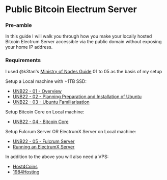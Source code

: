 # Public Bitcoin Electrum Server

### Pre-amble
In this guide I will walk you through how you make your locally hosted Bitcoin Electrum Server accessible via the public domain without exposing your home IP address.

### Requirements
I used @k3tan's [Ministry of Nodes
Guide](https://youtube.com/playlist?list=PLCRbH-IWlcW2A_kpx2XwAMgT0rcZEZ2Cg) 01 to 05 as the basis of my setup

Setup a Local machine with +1TB SSD:
- [UNB22 - 01 - Overview](https://youtu.be/9Kb7TobTNPI)
- [UNB22 - 02 - Planning Preparation and Installation of Ubuntu](https://youtu.be/siCQvYD6pro)
- [UNB22 - 03 - Ubuntu Familiarisation](https://youtu.be/YpRuP_X1D2s)

Setup Bitcoin Core on Local machine:
- [UNB22 - 04 - Bitcoin Core](https://youtu.be/fx_mLXISrfM) 

Setup Fulcrum Server OR ElectrumX Server on Local machine:
- [UNB22 - 05 - Fulcrum Server](https://youtu.be/SpQRrbJt7cg)
- [Running an ElectrumX Server](https://youtu.be/QiX0rR_o_fI)

In addition to the above you will also need a VPS:
- [Host4Coins](https://host4coins.net/)
- [1984Hosting](https://1984.hosting/)

